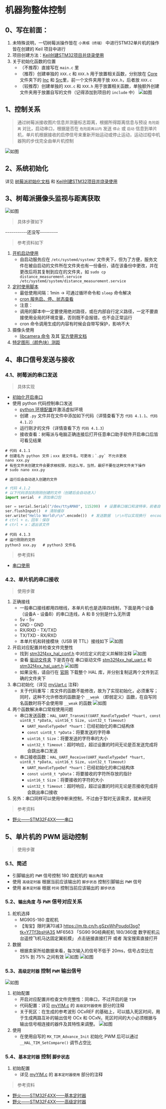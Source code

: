 # 机器狗整体控制

## 0、写在前面：

1. 未特殊说明，一切树莓派操作皆在 `小黑框（终端）` 中进行STM32单片机的操作皆在创建的 Keil 项目中进行
2. 项目创建方法：[Keil创建STM32项目并烧录使用](/RelevantInformation/AboutSTM32/STM32InitByKeil.md)
3. 关于初始化函数的位置
    - （不推荐）直接写在 `main.c` 里
    - （推荐）创建单独的 `XXX.c` 和 `XXX.h` 用于放置相关函数，分别放在 [Core](/Core)
      文件夹下的 [Inc](/Core/Inc) 和 [Src](/Core/Src)里，前一个文件夹用于放 `XXX.h`，后者放 `XXX.c`
    - （较推荐）创建单独的 `XXX.c` 和 `XXX.h`
      用于放置相关函数，单独额外创建文件夹用于放置自写的文件（记得添加到项目的 `include` 中）
      ![如图](/RelevantInformation/Photos/AboutControl/KeilUserPathAdd.png)

## 1、控制关系

> 通过树莓派接收图片信息并测量标志距离，根据所得距离信息与预设 `危险距离`
> 对比，启动串口，根据是否在 `危险距离以内` 发送 `停止` 或 `启动` 信息到单片机，单片机根据接收的启停信号来重新开始运动或停止运动，运动过程中机器狗的步伐完全由单片机控制

![如图](/RelevantInformation/Photos/AboutControl/TotalFlowChar.png)

## 2、系统初始化

详见 [树莓派初始化文档](/RelevantInformation/AboutRaspberryPi/RaspberryPiInit.md)
和 [Keil创建STM32项目并烧录使用](/RelevantInformation/AboutSTM32/STM32InitByKeil.md)

## 3、树莓派摄像头监视与距离获取

![如图](/RelevantInformation/Photos/AboutControl/PhotoDistGet.png)

> 具体步骤如下

-----------还没写---------

> 参考资料如下

1. [开机启动使用](https://shumeipai.nxez.com/2020/06/30/linux-usage-systemd.html)
    - 自启动服务应在 `/etc/systemd/system/`
      文件夹下，但为了方便，服务文件在被自启动的文件所在文件夹也有一份备份，请在该备份中更改，并在更改后将其复制到应在的文件夹，如 `sudo cp distance_measurement.service /etc/systemd/system/distance_measurement.service`
2. [定时使用脚本](https://www.labno3.com/2021/08/05/raspberry-pi-time-lapse-in-four-easy-steps/#i-8)
    - 最低使用间隔：1min -> 可通过循环命令和 `sleep` 命令解决
    - [cron 服务启、停、状态查看](https://www.jianshu.com/p/7cc20d441bda?utm_campaign=maleskine&utm_content=note&utm_medium=seo_notes&utm_source=recommendation)
    - 注意：
    - 调用的脚本中一定要使用绝对路径，或在内部自行定义路径，一定不要直接使用全局的环境变量，否则既不会报错，也不会正常运行
    - cron 命令调用生成的内容有时候会自带写保护，影响不大
3. 摄像头使用
    - [libcamera 命令](https://shumeipai.nxez.com/2023/05/14/camera-module-v3-configuration-and-libcamera-usage.html)
      及其 [官方使用文档](https://www.raspberrypi.com/documentation/computers/camera_software.html#libcamera-and-libcamera-apps)
4. [特定图形（颜色块）测距](https://blog.csdn.net/qq_42444944/article/details/97415276)

## 4、串口信号发送与接收

### 4.1、树莓派的串口发送

> 具体实现

- [初始化开启串口](/RelevantInformation/AboutRaspberryPi/RaspberryPiUartUse.docx)
- 使用 python 代码控制串口发送
    - [python 环境配置](/RelevantInformation/AboutRaspberryPi/PythonVirtualEnvironment.docx)并激活虚拟环境
    - 创建 `.py` 文件并在文件中添加如下代码（详情查看下方 `代码 4.1.1`、`代码 4.1.2`）
    - 运行刚才的文件（详情查看下方 `代码 4.1.3`）
    - 接收查看：树莓派与电脑正确连接后打开任意串口助手软件开启串口后皆可看见结果

```shell
# 代码 4.1.1
# 创建名为 python 文件；xxx 是文件名，可更改；`.py` 不允许更改
nano xxx.py
# 有些文件夹创建文件会要求根权限，则这么写，当然，最好不要在这种文件夹下操作
# sudo nano xxx.py

# 运行后会自动进入创建的文件
```

```python
# 代码 4.1.2
# 以下代码添加到刚刚创建的文件（创建后会自动进入）
import serial  # 添加串口包

ser = serial.Serial("/dev/ttyAMA0", 115200)  # 设置串口端口和波特率，前者自行查看，一般用本部分的串口初始化者和我的是一样的
ser.flushInput()  # 清除缓存
ser.write("Hello World\r\n".encode())  # 发送数据  \r\n可以实现换行  encode()默认是'utf-8'
# ctrl + o，回车：保存
# ctrl + x：退出该文件
```

```shell
# 代码 4.1.3
# 运行刚刚的文件
python3 xxx.py   # python3 文件名
```

> 参考资料

- [串口使用](https://blog.csdn.net/ZhuanShangNiDeXin/article/details/113791267)

### 4.2、单片机的串口接收

> 使用步骤

1. 正确接线
    - 一般串口接线都用四根线，本单片机也是选择四线制，下面是两个设备（设备A - 设备B）的串口连线，A 和 B 分别是什么无所谓
    - 5v - 5v
    - GND - GND
    - RX/RXD - TX/TXD
    - TX/TXD - RX/RXD
    - 本单片机和转接模块（USB 转 TTL）接线如下
      ![如图](/RelevantInformation/Photos/AboutControl/USBToUart.png)
2. 开启对应配置并检查文件完整性
    - 找到 [stm32f4xx_hal_conf.h](/Core/Inc/stm32f4xx_hal_conf.h) 中对应定义的定义并解除注释
      ![如图](/RelevantInformation/Photos/AboutControl/OpenUartSet.png)
    - 查看 [驱动文件夹](/Drivers/STM32F4xx_HAL_Driver) 下是否存在
      串口驱动文件 [stm32f4xx_hal_uart.c](/Drivers/STM32F4xx_HAL_Driver/Src/stm32f4xx_hal_uart.c)
      和 [stm32f4xx_hal_uart.h](/Drivers/STM32F4xx_HAL_Driver/Inc/stm32f4xx_hal_uart.h)
      ![如图](/RelevantInformation/Photos/AboutControl/CheckHALUart.png)
    - 如果没有，请自行在 [官网](https://www.st.com/zh/embedded-software/stm32cubef4.html) 下载整个 HAL
      库，并分别复制这两个文件到正确的文件夹下
3. 串口初始化（详见 [myUart.c](/Users/Src/myUart.c) 注释）
    - 关于代码重写：库文件的函数不能修改，故为了实现初始化，必须重写；同时，这种不允许修改的函数是个 `__weak`
      （即弱定义）函数，在自写同名函数时将不会使用带 `__weak` 的函数
      ![如图](/RelevantInformation/Photos/AboutControl/CodeRewrite.png)
4. 两个函数解决串口常规使用问题
    - 串口发送函数：`HAL_UART_Transmit(UART_HandleTypeDef *huart, const uint8_t *pData, uint16_t Size, uint32_t Timeout)`
        - `UART_HandleTypeDef *huart`：已经初始化的串口结构体
        - `const uint8_t *pData`：将要发送的字符串
        - `uint16_t Size`：将要发送的字符串的大小
        - `uint32_t Timeout`：超时响应，超过设置的时间无论是否发送完成将会跳出串口发送
    - 串口接收函数：`HAL_UART_Receive(UART_HandleTypeDef *huart, uint8_t *pData, uint16_t Size, uint32_t Timeout)`
        - `UART_HandleTypeDef *huart`：已经初始化的串口结构体
        - `const uint8_t *pData`：将要接收的字符所存放的指针
        - `uint16_t Size`：将要接收的字符的大小
        - `uint32_t Timeout`：超时响应，超过设置的时间无论是否接收完成将会跳出串口接收
5. 另外：串口同样可以使用中断来控制，不过由于暂时无该需求，就未研究

> 参考资料

- [野火——STM32F4XX——串口](https://doc.embedfire.com/mcu/stm32/f429tiaozhanzhe/hal/zh/latest/doc/chapter20/chapter20.html)

## 5、单片机的 PWM 运动控制

> 使用步骤

### 5.1、简述

- 引脚输出的 `PWM` 信号控制 180 度舵机的 `输出角度`
- 使用 `高级定时器` 根据当前应该输出的 `脚步状态` 控制引脚输出 `PWM` 信号
- 使用 `基本定时器` 根据 `时间` 控制当前应该输出的 `脚步状态`

### 5.2、`输出角度` 与 `PWM` 信号对应关系

1. 舵机选择
    - MG90S-180 度舵机
    - 【淘宝】限时满70减3 https://m.tb.cn/h.gSzxWhPoudoI3sg?tk=Y7Tf3bsHA3S MF6563 「SG90 9G经典舵机 180/360度
      数字舵机云台遥控飞机马达固定翼航模」
      点击链接直接打开 或者 淘宝搜索直接打开
2. 数据
    - 根据卖家所给数据来看，每次输入的信号不低于 20ms，信号占空比在 25% 到 75% 之间有效
      ![如图](/RelevantInformation/Photos/AboutControl/MG90S_0.jpg)
      ![如图](/RelevantInformation/Photos/AboutControl/MG90S_1.jpg)

### 5.3、`高级定时器` 控制 `PWM` 输出信号

![如图](/RelevantInformation/Photos/AboutControl/STM32F4TIM.png)

1. 初始配置
    - 开启对应配置并检查文件完整性：同串口，不过开启的是 `TIM`
    - 代码配置：详见 [myYIM.c](/Users/Src/myTIM.c) 的 `高级定时器使用` 部分的注释
    - 关于死区：在生成的参考波形 OCxREF 的基础上，可以插入死区时间，用于生成两路互补的输出信号 OCx 和
      OCxN，死区时间的大小必须根据与输出信号相连接的器件及其特性来调整。
      ![如图](/RelevantInformation/Photos/AboutControl/DeadTime.png)
2. 使用
   - 在使用自写的 `MX_TIM_Advance_Init` 初始化 PWM 后可以通过 `__HAL_TIM_SetCompare()` 调节占空比

### 5.4、`基本定时器` 控制 `脚步状态`

1. 初始配置
    - 详见 [myYIM.c](/Users/Src/myTIM.c) 的 `基本定时器使用` 部分的注释

> 参考资料

- [野火——STM32F4XX——基本定时器](https://doc.embedfire.com/mcu/stm32/f429tiaozhanzhe/hal/zh/latest/doc/chapter30/chapter30.html)
- [野火——STM32F4XX——高级定时器](https://doc.embedfire.com/mcu/stm32/f429tiaozhanzhe/hal/zh/latest/doc/chapter31/chapter31.html)